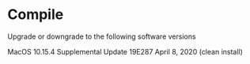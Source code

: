# Compile

Upgrade or downgrade to the following software versions

MacOS 10.15.4 Supplemental Update 19E287 April 8, 2020 (clean install)



